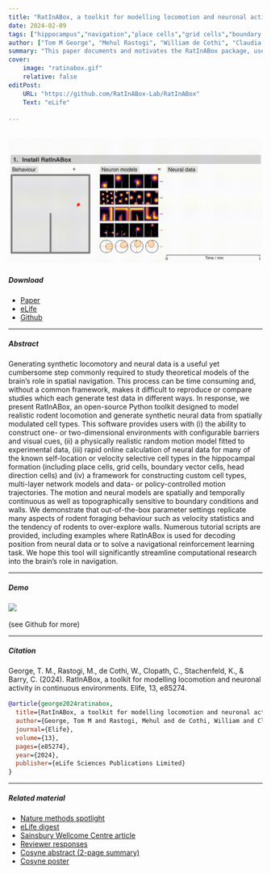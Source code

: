 ```yaml
---
title: "RatInABox, a toolkit for modelling locomotion and neuronal activity in continuous environments" 
date: 2024-02-09
tags: ["hippocampus","navigation","place cells","grid cells","boundary vector cells","head direction cells","reinforcement learning","neural data","locomotion","synthetic data","Python","open-source","toolkit"]
author: ["Tom M George", "Mehul Rastogi", "William de Cothi", "Claudia Clopath", "Kimberly Stachenfeld", "Caswell Barry"]
summary: "This paper documents and motivates the RatInABox package, used for modellign locomotion and neural activity." 
cover:
    image: "ratinabox.gif"
    relative: false
editPost:
    URL: "https://github.com/RatInABox-Lab/RatInABox"
    Text: "eLife"

---
```

![](ratinabox.gif)
---

##### Download

+ [Paper](ratinabox.pdf)
+ [eLife](https://elifesciences.org/articles/85274)
+ [Github](https://github.com/RatInABox-Lab/RatInABox)


---

##### Abstract

Generating synthetic locomotory and neural data is a useful yet cumbersome step commonly required to study theoretical models of the brain’s role in spatial navigation. This process can be time consuming and, without a common framework, makes it difficult to reproduce or compare studies which each generate test data in different ways. In response, we present RatInABox, an open-­source Python toolkit designed to model realistic rodent locomotion and generate synthetic neural data from spatially modulated cell types. This software provides users with (i) the ability to construct one- or two-­dimensional environments with configurable barriers and visual cues, (ii) a physically realistic random motion model fitted to experimental data, (iii) rapid online calculation of neural data for many of the known self-­location or velocity selective cell types in the hippocampal formation (including place cells, grid cells, boundary vector cells, head direction cells) and (iv) a framework for constructing custom cell types, multi-layer network models and data- or policy-­controlled motion trajectories. The motion and neural models are spatially and temporally continuous as well as topographically sensitive to boundary conditions and walls. We demonstrate that out-­of-­the-box parameter settings replicate many aspects of rodent foraging behaviour such as velocity statistics and the tendency of rodents to over-­explore walls. Numerous tutorial scripts are provided, including examples where RatInABox is used for decoding position from neural data or to solve a navigational reinforcement learning task. We hope this tool will significantly streamline computational research into the brain’s role in navigation.

---
##### Demo 

![](riab_from_scratch.gif)

(see Github for more)

---

##### Citation

George, T. M., Rastogi, M., de Cothi, W., Clopath, C., Stachenfeld, K., & Barry, C. (2024). RatInABox, a toolkit for modelling locomotion and neuronal activity in continuous environments. Elife, 13, e85274.

```BibTeX
@article{george2024ratinabox,
  title={RatInABox, a toolkit for modelling locomotion and neuronal activity in continuous environments},
  author={George, Tom M and Rastogi, Mehul and de Cothi, William and Clopath, Claudia and Stachenfeld, Kimberly and Barry, Caswell},
  journal={Elife},
  volume={13},
  pages={e85274},
  year={2024},
  publisher={eLife Sciences Publications Limited}
}
```

---

##### Related material

+ [Nature methods spotlight](https://www.nature.com/articles/s41592-024-02251-4)
+ [eLife digest](https://elifesciences.org/digests/85274/modelling-motion-with-ratinabox)
+ [Sainsbury Wellcome Centre article](https://www.sainsburywellcome.org/web/blog/ratinabox-new-toolkit-modelling-navigation-brain)
+ [Reviewer responses](responses.pdf)
+ [Cosyne abstract (2-page summary)](cosyne_riab.pdf)
+ [Cosyne poster](cosyneposter_riab.pdf)